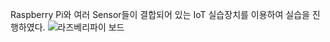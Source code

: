 Raspberry Pi와 여러 Sensor들이 결합되어 있는 IoT 실습장치를 이용하여 실습을 진행하였다.
![라즈베리파이 보드](https://github.com/founion/RaspberryPI/assets/154479081/0ba27c13-b820-4e11-ba1c-602ca5dc9f77)
